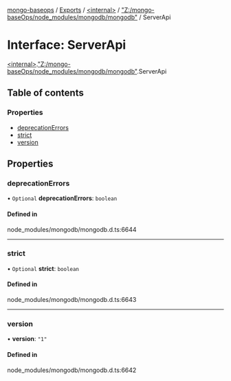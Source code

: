 [mongo-baseops](../README.md) / [Exports](../modules.md) / [\<internal\>](../modules/internal_.md) / ["Z:/mongo-baseOps/node\_modules/mongodb/mongodb"](../modules/internal_._Z__mongo_baseOps_node_modules_mongodb_mongodb_.md) / ServerApi

# Interface: ServerApi

[\<internal\>](../modules/internal_.md).["Z:/mongo-baseOps/node\_modules/mongodb/mongodb"](../modules/internal_._Z__mongo_baseOps_node_modules_mongodb_mongodb_.md).ServerApi

## Table of contents

### Properties

- [deprecationErrors](internal_._Z__mongo_baseOps_node_modules_mongodb_mongodb_.ServerApi.md#deprecationerrors)
- [strict](internal_._Z__mongo_baseOps_node_modules_mongodb_mongodb_.ServerApi.md#strict)
- [version](internal_._Z__mongo_baseOps_node_modules_mongodb_mongodb_.ServerApi.md#version)

## Properties

### deprecationErrors

• `Optional` **deprecationErrors**: `boolean`

#### Defined in

node_modules/mongodb/mongodb.d.ts:6644

___

### strict

• `Optional` **strict**: `boolean`

#### Defined in

node_modules/mongodb/mongodb.d.ts:6643

___

### version

• **version**: ``"1"``

#### Defined in

node_modules/mongodb/mongodb.d.ts:6642
